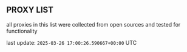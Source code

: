 ## PROXY LIST

all proxies in this list were collected from open sources and tested for functionality

last update: `2025-03-26 17:00:26.590667+00:00` UTC